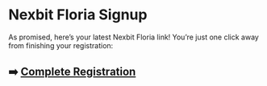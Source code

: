 # Nexbit Floria Signup

As promised, here’s your latest Nexbit Floria link! You’re just one click away from finishing your registration:

## ➡️ [Complete Registration](https://t.co/YJGs1iX00I)